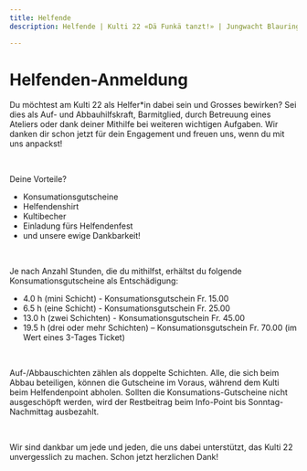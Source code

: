 ```yaml
---
title: Helfende
description: Helfende | Kulti 22 «Dä Funkä tanzt!» | Jungwacht Blauring Schweiz

---
```

# Helfenden-Anmeldung

Du möchtest am Kulti 22 als Helfer*in dabei sein und Grosses bewirken? Sei dies als Auf- und Abbauhilfskraft, Barmitglied, durch Betreuung eines Ateliers oder dank deiner Mithilfe bei weiteren wichtigen Aufgaben. Wir danken dir schon jetzt für dein Engagement und freuen uns, wenn du mit uns anpackst!

<br />

Deine Vorteile? 

* Konsumationsgutscheine
* Helfendenshirt
* Kultibecher
* Einladung fürs Helfendenfest 
* und unsere ewige Dankbarkeit!

<br />

Je nach Anzahl Stunden, die du mithilfst, erhältst du folgende Konsumationsgutscheine als Entschädigung: 

* 4.0 h (mini Schicht) - Konsumationsgutschein Fr. 15.00 
* 6.5 h (eine Schicht) - Konsumationsgutschein Fr. 25.00 
* 13.0 h (zwei Schichten) - Konsumationsgutschein Fr. 45.00 
* 19.5 h (drei oder mehr Schichten) – Konsumationsgutschein Fr. 70.00 (im Wert eines 3-Tages Ticket)

<br />

Auf-/Abbauschichten zählen als doppelte Schichten. Alle, die sich beim Abbau beteiligen, können die Gutscheine im Voraus, während dem Kulti beim Helfendenpoint abholen. Sollten die Konsumations-Gutscheine nicht ausgeschöpft werden, wird der Restbeitrag beim Info-Point bis Sonntag-Nachmittag ausbezahlt.

<br />

Wir sind dankbar um jede und jeden, die uns dabei unterstützt, das Kulti 22 unvergesslich zu machen. Schon jetzt herzlichen Dank!
